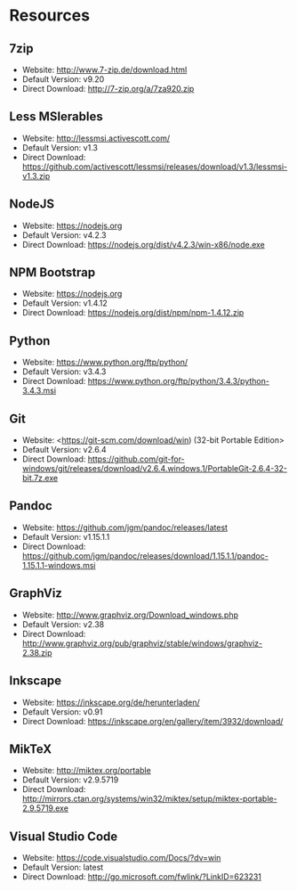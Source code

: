 # Resources

## 7zip

* Website: <http://www.7-zip.de/download.html>
* Default Version: v9.20
* Direct Download: <http://7-zip.org/a/7za920.zip>

## Less MSIerables

* Website: <http://lessmsi.activescott.com/>
* Default Version: v1.3
* Direct Download: <https://github.com/activescott/lessmsi/releases/download/v1.3/lessmsi-v1.3.zip>

## NodeJS

* Website: <https://nodejs.org>
* Default Version: v4.2.3
* Direct Download: <https://nodejs.org/dist/v4.2.3/win-x86/node.exe>

## NPM Bootstrap

* Website: <https://nodejs.org>
* Default Version: v1.4.12
* Direct Download: <https://nodejs.org/dist/npm/npm-1.4.12.zip>

## Python

* Website: <https://www.python.org/ftp/python/>
* Default Version: v3.4.3
* Direct Download: <https://www.python.org/ftp/python/3.4.3/python-3.4.3.msi>

## Git

* Website: <https://git-scm.com/download/win) (32-bit Portable Edition>
* Default Version: v2.6.4
* Direct Download: <https://github.com/git-for-windows/git/releases/download/v2.6.4.windows.1/PortableGit-2.6.4-32-bit.7z.exe>

## Pandoc

* Website: <https://github.com/jgm/pandoc/releases/latest>
* Default Version: v1.15.1.1
* Direct Download: <https://github.com/jgm/pandoc/releases/download/1.15.1.1/pandoc-1.15.1.1-windows.msi>

## GraphViz

* Website: <http://www.graphviz.org/Download_windows.php>
* Default Version: v2.38
* Direct Download: <http://www.graphviz.org/pub/graphviz/stable/windows/graphviz-2.38.zip>

## Inkscape

* Website: <https://inkscape.org/de/herunterladen/>
* Default Version: v0.91
* Direct Download: <https://inkscape.org/en/gallery/item/3932/download/>

## MikTeX

* Website: <http://miktex.org/portable>
* Default Version: v2.9.5719
* Direct Download: <http://mirrors.ctan.org/systems/win32/miktex/setup/miktex-portable-2.9.5719.exe>

## Visual Studio Code

* Website: <https://code.visualstudio.com/Docs/?dv=win>
* Default Version: latest
* Direct Download: <http://go.microsoft.com/fwlink/?LinkID=623231>
